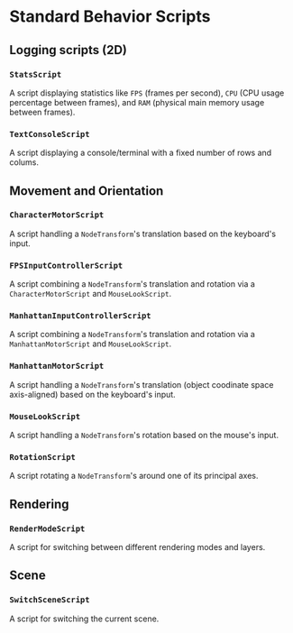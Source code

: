 # Standard Behavior Scripts

## Logging scripts (2D)

### `StatsScript`
A script displaying statistics like `FPS` (frames per second), `CPU` (CPU usage percentage between frames), and `RAM` (physical main memory usage between frames).

### `TextConsoleScript`
A script displaying a console/terminal with a fixed number of rows and colums.

## Movement and Orientation

### `CharacterMotorScript`
A script handling a `NodeTransform`'s translation based on the keyboard's input.

### `FPSInputControllerScript`
A script combining a `NodeTransform`'s translation and rotation via a `CharacterMotorScript` and `MouseLookScript`.

### `ManhattanInputControllerScript`
A script combining a `NodeTransform`'s translation and rotation via a `ManhattanMotorScript` and `MouseLookScript`.

### `ManhattanMotorScript`
A script handling a `NodeTransform`'s translation (object coodinate space axis-aligned) based on the keyboard's input.

### `MouseLookScript`
A script handling a `NodeTransform`'s rotation based on the mouse's input.

### `RotationScript`
A script rotating a `NodeTransform`'s around one of its principal axes.

## Rendering

### `RenderModeScript`
A script for switching between different rendering modes and layers.

## Scene

### `SwitchSceneScript`
A script for switching the current scene.

